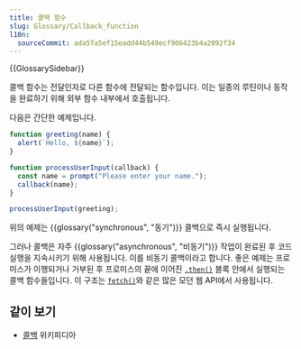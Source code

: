 ```yaml
---
title: 콜백 함수
slug: Glossary/Callback_function
l10n:
  sourceCommit: ada5fa5ef15eadd44b549ecf906423b4a2092f34
---
```

{{GlossarySidebar}}

콜백 함수는 전달인자로 다른 함수에 전달되는 함수입니다. 이는 일종의 루틴이나 동작을 완료하기 위해 외부 함수 내부에서 호출됩니다.

다음은 간단한 예제입니다.

```js
function greeting(name) {
  alert(`Hello, ${name}`);
}

function processUserInput(callback) {
  const name = prompt("Please enter your name.");
  callback(name);
}

processUserInput(greeting);
```

위의 예제는 {{glossary("synchronous", "동기")}} 콜백으로 즉시 실행됩니다.

그러나 콜백은 자주 {{glossary("asynchronous", "비동기")}} 작업이 완료된 후 코드 실행을 지속시키기 위해 사용됩니다. 이를 비동기 콜백이라고 합니다. 좋은 예제는 프로미스가 이행되거나 거부된 후 프로미스의 끝에 이어진 [`.then()`](/ko/docs/Web/JavaScript/Reference/Global_Objects/Promise/then) 블록 안에서 실행되는 콜백 함수들입니다. 이 구조는 [`fetch()`](/ko/docs/Web/API/fetch)와 같은 많은 모던 웹 API에서 사용됩니다.

## 같이 보기

- [콜백](<https://en.wikipedia.org/wiki/Callback_(computer_programming)>) 위키피디아
